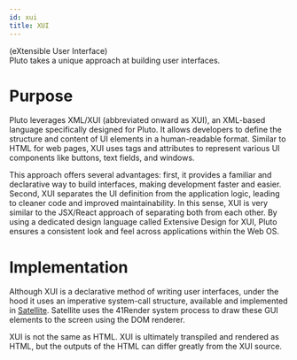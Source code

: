 ```yaml
---
id: xui
title: XUI
---
```


(eXtensible User Interface)  
Pluto takes a unique approach at building user interfaces.  

# Purpose
Pluto leverages XML/XUI (abbreviated onward as XUI), an XML-based language specifically designed for Pluto.
It allows developers to define the structure and content of UI elements in a human-readable format.
Similar to HTML for web pages, XUI uses tags and attributes to represent various UI components like buttons, text fields, and windows.  

This approach offers several advantages: first, it provides a familiar and declarative way to build interfaces, making development faster and easier.
Second, XUI separates the UI definition from the application logic, leading to cleaner code and improved maintainability.
In this sense, XUI is very similar to the JSX/React approach of separating both from each other.
By using a dedicated design language called Extensive Design for XUI, Pluto ensures a consistent look and feel across applications within the Web OS.

# Implementation
Although XUI is a declarative method of writing user interfaces, under the hood it uses an imperative system-call structure, available and implemented in [Satellite](/guide/satellite). Satellite uses the 41Render system process to draw these GUI elements to the screen using the DOM renderer.  

XUI is not the same as HTML. XUI is ultimately transpiled and rendered as HTML, but the outputs of the HTML can differ greatly from the XUI source.